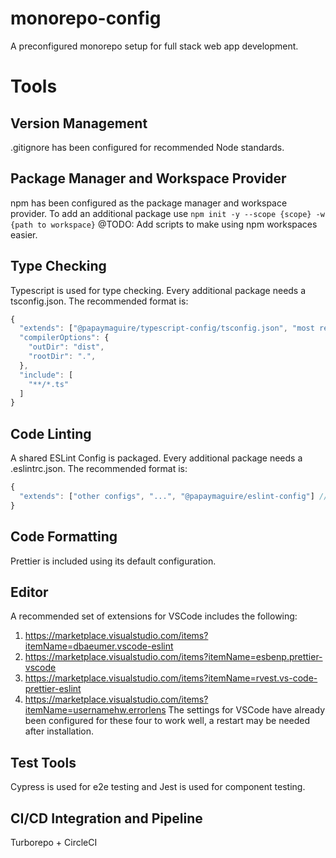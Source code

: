 # monorepo-config
A preconfigured monorepo setup for full stack web app development.

# Tools
## Version Management
.gitignore has been configured for recommended Node standards.
## Package Manager and Workspace Provider
npm has been configured as the package manager and workspace provider. To add an additional package use ```npm init -y --scope {scope} -w {path to workspace}```
@TODO: Add scripts to make using npm workspaces easier.
## Type Checking
Typescript is used for type checking. Every additional package needs a tsconfig.json. The recommended format is:
```javascript
{
  "extends": ["@papaymaguire/typescript-config/tsconfig.json", "most relevant tsconfig.json from https://github.com/tsconfig/bases"],
  "compilerOptions": {
    "outDir": "dist",
    "rootDir": ".",
  },
  "include": [
    "**/*.ts"
  ]
}
```
## Code Linting
A shared ESLint Config is packaged. Every additional package needs a .eslintrc.json. The recommended format is:
```javascript
{
  "extends": ["other configs", "...", "@papaymaguire/eslint-config"] //must be last so all conflicting prettier settings are turned off
}

```
## Code Formatting
Prettier is included using its default configuration. 
## Editor
A recommended set of extensions for VSCode includes the following:
1. https://marketplace.visualstudio.com/items?itemName=dbaeumer.vscode-eslint
2. https://marketplace.visualstudio.com/items?itemName=esbenp.prettier-vscode
3. https://marketplace.visualstudio.com/items?itemName=rvest.vs-code-prettier-eslint
4. https://marketplace.visualstudio.com/items?itemName=usernamehw.errorlens
The settings for VSCode have already been configured for these four to work well, a restart may be needed after installation.
## Test Tools
Cypress is used for e2e testing and Jest is used for component testing.
## CI/CD Integration and Pipeline
Turborepo + CircleCI
